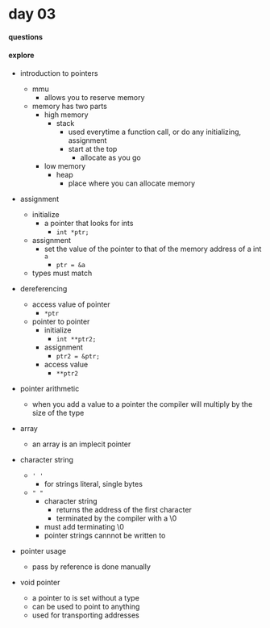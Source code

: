 # day 03


#### questions 




#### explore 

* introduction to pointers 
	* mmu 
		* allows you to reserve memory 
	* memory has two parts 
		* high memory
			* stack  
				* used everytime a function call, or do any initializing, assignment 
				* start at the top 
					* allocate as you go 
		* low memory
			* heap 
				* place where you can allocate memory 
	
* assignment 
	* initialize 
		* a pointer that looks for ints 
			* `int *ptr;`
	* assignment 
		* set the value of the pointer to that of the memory address of a int `a`
			* `ptr = &a`
	* types must match

* dereferencing 
	* access value of pointer 
		* `*ptr`
	* pointer to pointer 
		* initialize 
			* `int **ptr2;`
		* assignment 
			* `ptr2 = &ptr;`
		* access value 
			* `**ptr2`

* pointer arithmetic 
	* when you add a value to a pointer the compiler will multiply by the size of the type

* array 
	* an array is an implecit pointer 

* character string 
	* `' '` 
		* for strings literal, single bytes
	* `" "`
		* character string 
			* returns the address of the first character
			* terminated by the compiler with a \0
		* must add terminating \0
		* pointer strings cannnot be written to
		
* pointer usage
	* pass by reference is done manually
	
* void pointer 
	* a pointer to is set without a type
	* can be used to point to anything 
	* used for transporting addresses 
	
	
	
	
	
	 


	














	
